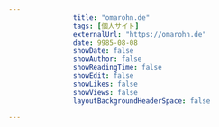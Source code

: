 ---
                title: "omarohn.de"
                tags: [個人サイト]
                externalUrl: "https://omarohn.de"
                date: 9985-08-08
                showDate: false
                showAuthor: false
                showReadingTime: false
                showEdit: false
                showLikes: false
                showViews: false
                layoutBackgroundHeaderSpace: false
                ---

